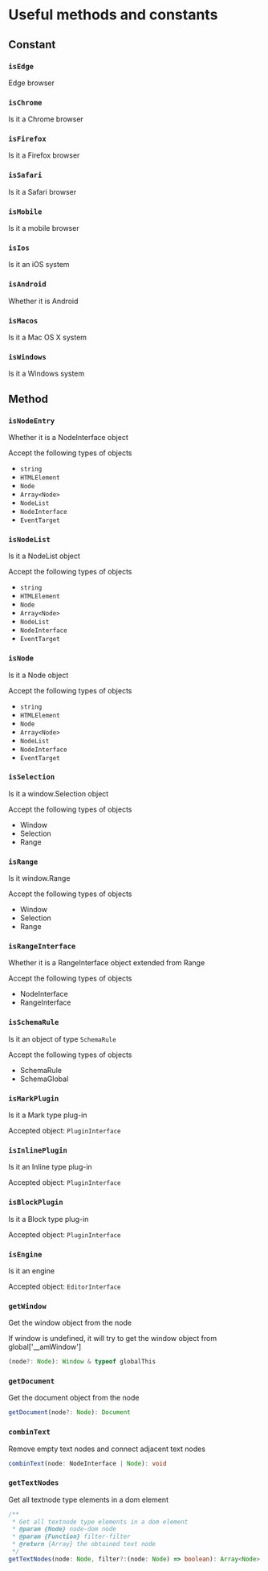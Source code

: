 # Useful methods and constants

## Constant

### `isEdge`

Edge browser

### `isChrome`

Is it a Chrome browser

### `isFirefox`

Is it a Firefox browser

### `isSafari`

Is it a Safari browser

### `isMobile`

Is it a mobile browser

### `isIos`

Is it an iOS system

### `isAndroid`

Whether it is Android

### `isMacos`

Is it a Mac OS X system

### `isWindows`

Is it a Windows system

## Method

### `isNodeEntry`

Whether it is a NodeInterface object

Accept the following types of objects

-   `string`
-   `HTMLElement`
-   `Node`
-   `Array<Node>`
-   `NodeList`
-   `NodeInterface`
-   `EventTarget`

### `isNodeList`

Is it a NodeList object

Accept the following types of objects

-   `string`
-   `HTMLElement`
-   `Node`
-   `Array<Node>`
-   `NodeList`
-   `NodeInterface`
-   `EventTarget`

### `isNode`

Is it a Node object

Accept the following types of objects

-   `string`
-   `HTMLElement`
-   `Node`
-   `Array<Node>`
-   `NodeList`
-   `NodeInterface`
-   `EventTarget`

### `isSelection`

Is it a window.Selection object

Accept the following types of objects

-   Window
-   Selection
-   Range

### `isRange`

Is it window.Range

Accept the following types of objects

-   Window
-   Selection
-   Range

### `isRangeInterface`

Whether it is a RangeInterface object extended from Range

Accept the following types of objects

-   NodeInterface
-   RangeInterface

### `isSchemaRule`

Is it an object of type `SchemaRule`

Accept the following types of objects

-   SchemaRule
-   SchemaGlobal

### `isMarkPlugin`

Is it a Mark type plug-in

Accepted object: `PluginInterface`

### `isInlinePlugin`

Is it an Inline type plug-in

Accepted object: `PluginInterface`

### `isBlockPlugin`

Is it a Block type plug-in

Accepted object: `PluginInterface`

### `isEngine`

Is it an engine

Accepted object: `EditorInterface`

### `getWindow`

Get the window object from the node

If window is undefined, it will try to get the window object from global['__amWindow']

```ts
(node?: Node): Window & typeof globalThis
```

### `getDocument`

Get the document object from the node

```ts
getDocument(node?: Node): Document
```

### `combinText`

Remove empty text nodes and connect adjacent text nodes

```ts
combinText(node: NodeInterface | Node): void
```

### `getTextNodes`

Get all textnode type elements in a dom element

```ts
/**
 * Get all textnode type elements in a dom element
 * @param {Node} node-dom node
 * @param {Function} filter-filter
 * @return {Array} the obtained text node
 */
getTextNodes(node: Node, filter?:(node: Node) => boolean): Array<Node>
```
